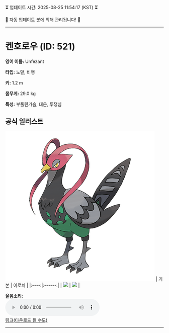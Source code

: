 
⏳ 업데이트 시간: 2025-08-25 11:54:17 (KST) ⏳

🤖 자동 업데이트 봇에 의해 관리됩니다! 🤖

---

# 켄호로우 (ID: 521)
**영어 이름:** Unfezant

**타입:** 노말, 비행

**키:** 1.2 m

**몸무게:** 29.0 kg

**특성:** 부풀린가슴, 대운, 투쟁심

## 공식 일러스트
![](https://raw.githubusercontent.com/PokeAPI/sprites/master/sprites/pokemon/other/official-artwork/521.png)
| 기본 | 이로치 |
|:----:|:------:|
| <img src="http://play.pokemonshowdown.com/sprites/ani/unfezant.gif" width="200"> | <img src="http://play.pokemonshowdown.com/sprites/ani-shiny/unfezant.gif" width="200"> |

**울음소리:**<br><audio controls src="https://raw.githubusercontent.com/PokeAPI/cries/main/cries/pokemon/latest/521.ogg"></audio><br> [링크(다운로드 될 수도)](https://raw.githubusercontent.com/PokeAPI/cries/main/cries/pokemon/latest/521.ogg)


---

